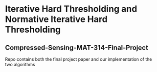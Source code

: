# Iterative Hard Thresholding and Normative Iterative Hard Thresholding
## Compressed-Sensing-MAT-314-Final-Project

Repo contains both the final project paper and our implementation of the two algorithms
